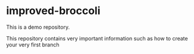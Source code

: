 # improved-broccoli
This is a demo repository.

This repository contains very important information such as how to create your very first branch
